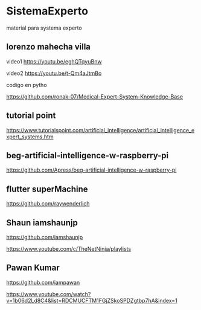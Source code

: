 # SistemaExperto
material para systema experto

## lorenzo mahecha villa

video1
https://youtu.be/eghQTqyuBnw

video2
https://youtu.be/t-Qm4aJtmBo

codigo en pytho

https://github.com/ronak-07/Medical-Expert-System-Knowledge-Base


## tutorial point

https://www.tutorialspoint.com/artificial_intelligence/artificial_intelligence_expert_systems.htm

##  beg-artificial-intelligence-w-raspberry-pi

https://github.com/Apress/beg-artificial-intelligence-w-raspberry-pi


## flutter superMachine

https://github.com/raywenderlich

## Shaun iamshaunjp

https://github.com/iamshaunjp

https://www.youtube.com/c/TheNetNinja/playlists

## Pawan Kumar

https://github.com/iampawan

https://www.youtube.com/watch?v=1b06d2Ld8C4&list=RDCMUCFTM1FGjZSkoSPDZgtbp7hA&index=1



